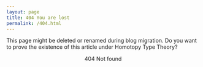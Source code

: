 ```yaml
---
layout: page
title: 404 You are lost
permalink: /404.html
---
```


This page might be deleted or renamed during blog migration.
Do you want to prove the existence of this article
under Homotopy Type Theory?

<center>
 404 Not found
<center/>
